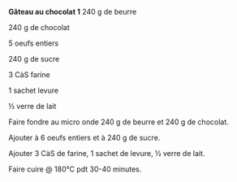 
**Gâteau au chocolat 1**
240 g de beurre

240 g de chocolat

5 oeufs entiers

240 g de sucre

3 CàS farine

1 sachet levure

½ verre de lait

Faire fondre au micro onde 240 g de beurre et 240 g de chocolat.

Ajouter à 6 oeufs entiers et à 240 g de sucre.

Ajouter 3 CàS de farine, 1 sachet de levure, ½ verre de lait.

Faire cuire @ 180°C pdt 30-40 minutes.
